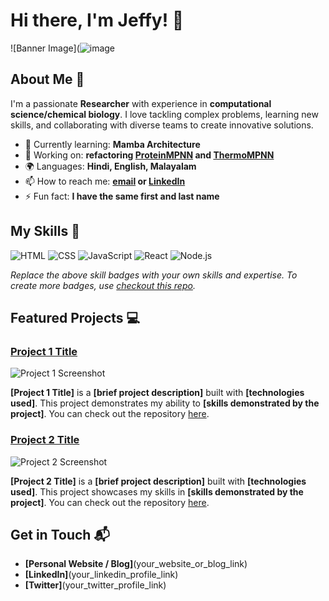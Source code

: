# Hi there, I'm Jeffy! 👋

![Banner Image](![image](https://github.com/JJ-Jeffy/JJ-Jeffy/assets/110801113/632a4082-fe9b-4b48-9bae-6631cb2c47be)

## About Me 🚀

I'm a passionate **Researcher** with experience in **computational science/chemical biology**. I love tackling complex problems, learning new skills, and collaborating with diverse teams to create innovative solutions.

- 🌱 Currently learning: **Mamba Architecture**
- 🔭 Working on: **refactoring [ProteinMPNN](https://github.com/dauparas/ProteinMPNN) and [ThermoMPNN](https://github.com/Kuhlman-Lab/ThermoMPNN)**
- 🌍 Languages: **Hindi, English, Malayalam**
- 📫 How to reach me: **[email](jeff48690@gmail.com) or [LinkedIn](https://www.linkedin.com/in/jeffy-j-5698a8132/)**
- ⚡ Fun fact: **I have the same first and last name**

## My Skills 🧠

![HTML](https://img.shields.io/badge/-HTML-E34F26?style=flat-square&logo=html5&logoColor=white)
![CSS](https://img.shields.io/badge/-CSS-1572B6?style=flat-square&logo=css3&logoColor=white)
![JavaScript](https://img.shields.io/badge/-JavaScript-F7DF1E?style=flat-square&logo=javascript&logoColor=black)
![React](https://img.shields.io/badge/-React-61DAFB?style=flat-square&logo=react&logoColor=black)
![Node.js](https://img.shields.io/badge/-Node.js-339933?style=flat-square&logo=node.js&logoColor=white)

*Replace the above skill badges with your own skills and expertise. To create more badges, use [checkout this repo](https://github.com/alexandresanlim/Badges4-README.md-Profile).*

## Featured Projects 💻

### [Project 1 Title](project_1_link)

![Project 1 Screenshot](project_1_screenshot_url)

**[Project 1 Title]** is a **[brief project description]** built with **[technologies used]**. This project demonstrates my ability to **[skills demonstrated by the project]**. You can check out the repository [here](project_1_repository_link).

### [Project 2 Title](project_2_link)

![Project 2 Screenshot](project_2_screenshot_url)

**[Project 2 Title]** is a **[brief project description]** built with **[technologies used]**. This project showcases my skills in **[skills demonstrated by the project]**. You can check out the repository [here](project_2_repository_link).

## Get in Touch 📬

- **[Personal Website / Blog]**(your_website_or_blog_link)
- **[LinkedIn]**(your_linkedin_profile_link)
- **[Twitter]**(your_twitter_profile_link)


